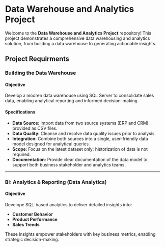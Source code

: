 # Data Warehouse and Analytics Project

Welcome to the **Data Warehouse and Analytics Project** repository! 
This project demonstrates a comprehensive data warehousing and analytics solution, from building a data warehouse to generating actionable insights.

## Project Requirments

### Building the Data Warehouse

#### Objective
Develop a modren data warehouse using SQL Server to consolidate sales data, enabling analytical reporting and informed decision-making.


#### Specifications 
- **Data Source**: Import data from two source systems (ERP and CRM) provided as CSV files.
- **Data Quality**: Cleanse and resolve data quality issues prior to analysis.
- **Integration**: Combine both sources into a single, user-friendly data model designed for analytical queries.
- **Scope**: Focus on the latest dataset only; historization of data is not required. 
- **Documentation**: Provide clear documentation of the data model to support both business stakeholder and analytics teams.

---

### BI: Analytics & Reporting (Data Analytics)

#### Objective
Develope SQL-based analytics to deliver detailed insights into:
- **Customer Behavior**
- **Product Performance**
- **Sales Trends**

These insights empower stakeholders with key business metrics, enabling strategic decision-making.
